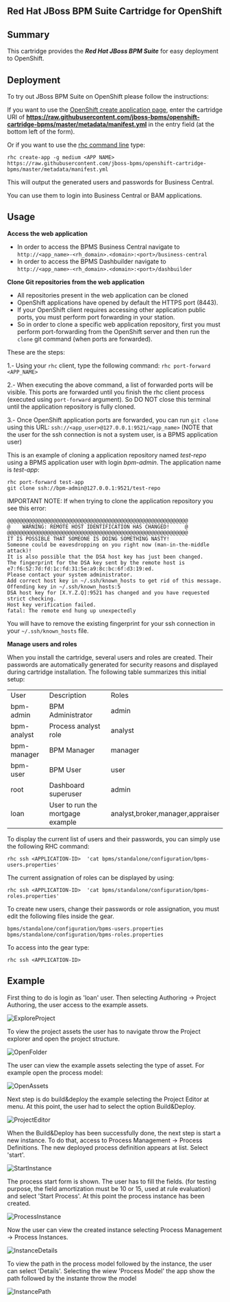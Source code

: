 ## Red Hat JBoss BPM Suite Cartridge for OpenShift

Summary
-------
This cartridge provides the **_Red Hat JBoss BPM Suite_** for easy deployment to OpenShift.

Deployment
----------

To try out JBoss BPM Suite on OpenShift please follow the instructions:

If you want to use the [OpenShift create application page](https://openshift.redhat.com/app/console/application_types), enter the cartridge URI of **https://raw.githubusercontent.com/jboss-bpms/openshift-cartridge-bpms/master/metadata/manifest.yml** in the entry field (at the bottom left of the form).

Or if you want to use the [rhc command line](https://www.openshift.com/developers/rhc-client-tools-install) type:

    rhc create-app -g medium <APP NAME> https://raw.githubusercontent.com/jboss-bpms/openshift-cartridge-bpms/master/metadata/manifest.yml

This will output the generated users and passwords for Business Central.

You can use them to login into Business Central or BAM applications.


Usage
-----

**Access the web application**

* In order to access the BPMS Business Central navigate to <code>http://&lt;app_name&gt;-&lt;rh_domain&gt;.&lt;domain&gt;:&lt;port&gt;/business-central</code>   
* In order to access the BPMS Dashbuilder navigate to <code>http://&lt;app_name&gt;-&lt;rh_domain&gt;.&lt;domain&gt;:&lt;port&gt;/dashbuilder</code>

**Clone Git repositories from the web application**

* All repositories present in the web application can be cloned    
* OpenShift applications have opened by default the HTTPS port (8443).    
* If your OpenShift client requires accessing other application public ports, you must perform port forwarding in your station.     
* So in order to clone a specific web application repository, first you must perform port-forwarding from the OpenShift server and then run the <code>clone</code> git command (when ports are forwarded).    

These are the steps:    
   
1.- Using your <code>rhc</code> client, type the following command: <code>rhc port-forward &lt;APP_NAME&gt;</code>       

2.- When executing the above command, a list of forwarded ports will be visible. This ports are forwarded until you finish the rhc client process (executed using <code>port-forward</code> argument). So DO NOT close this terminal until the application repository is fully cloned.     

3.- Once OpenShift application ports are forwarded, you can run <code>git clone</code> using this URL: <code>ssh://&lt;app_user&gt;@127.0.0.1:9521/&lt;app_name&gt;</code> (NOTE that the user for the ssh connection is not a system user, is a BPMS application user)     

This is an example of cloning a application repository named _test-repo_ using a BPMS application user with login _bpm-admin_. The application name is _test-app_:

    rhc port-forward test-app
    git clone ssh://bpm-admin@127.0.0.1:9521/test-repo

IMPORTANT NOTE: If when trying to clone the application repository you see this error:   

    @@@@@@@@@@@@@@@@@@@@@@@@@@@@@@@@@@@@@@@@@@@@@@@@@@@@@@@@@@@
    @    WARNING: REMOTE HOST IDENTIFICATION HAS CHANGED!     @
    @@@@@@@@@@@@@@@@@@@@@@@@@@@@@@@@@@@@@@@@@@@@@@@@@@@@@@@@@@@
    IT IS POSSIBLE THAT SOMEONE IS DOING SOMETHING NASTY!
    Someone could be eavesdropping on you right now (man-in-the-middle attack)!
    It is also possible that the DSA host key has just been changed.
    The fingerprint for the DSA key sent by the remote host is
    e7:f6:52:7d:fd:1c:fd:31:5e:a9:8c:bc:6f:d3:19:ed.
    Please contact your system administrator.
    Add correct host key in ~/.ssh/known_hosts to get rid of this message.
    Offending key in ~/.ssh/known_hosts:5
    DSA host key for [X.Y.Z.Q]:9521 has changed and you have requested strict checking.
    Host key verification failed.
    fatal: The remote end hung up unexpectedly

You will have to remove the existing fingerprint for your ssh connection in your <code>~/.ssh/known_hosts</code> file.

**Manage users and roles**

When you install the cartridge, several users and roles are created. Their passwords are automatically generated for security reasons and displayed during cartridge installation. The following table summarizes this initial setup:

<table>
<tr>
	<td>User</td>
	<td>Description</td>
	<td>Roles</td>
</tr>
<tr>
	<td>bpm-admin</td>
	<td>BPM Administrator</td>
	<td>admin</td>
</tr>
<tr>
	<td>bpm-analyst</td>
	<td>Process analyst role</td>
	<td>analyst</td>
</tr>
<tr>
	<td>bpm-manager</td>
	<td>BPM Manager</td>
	<td>manager</td>
</tr>
<tr>
	<td>bpm-user</td>
	<td>BPM User</td>
	<td>user</td>
</tr>
<tr>
	<td>root</td>
	<td>Dashboard superuser</td>
	<td>admin</td>
</tr>
<tr>
	<td>loan</td>
	<td>User to run the mortgage example</td>
	<td>analyst,broker,manager,appraiser</td>
</tr>
</table>


To display the current list of users and their passwords, you can simply use the following RHC command:

	rhc ssh <APPLICATION-ID>  'cat bpms/standalone/configuration/bpms-users.properties'

The current assignation of roles can be displayed by using:

	rhc ssh <APPLICATION-ID>  'cat bpms/standalone/configuration/bpms-roles.properties'

To create new users, change their passwords or role assignation, you must edit the following files inside the gear.
	
	bpms/standalone/configuration/bpms-users.properties
	bpms/standalone/configuration/bpms-roles.properties

To access into the gear type:

	rhc ssh <APPLICATION-ID>

Example
-----

First thing to do is login as 'loan' user. Then selecting Authoring -> Project Authoring, the user access to the example assets.

<img title="ExploreProject" alt="ExploreProject" src="https://raw.githubusercontent.com/jboss-bpms/openshift-cartridge-bpms/master/example_img/1_exploreProject.png">

To view the project assets the user has to navigate throw the Project explorer and open the project structure.

<img title="OpenFolder" alt="OpenFolder" src="https://raw.githubusercontent.com/jboss-bpms/openshift-cartridge-bpms/master/example_img/2_openFolder.png">

The user can view the example assets selecting the type of asset. For example open the process model:

<img title="OpenAssets" alt="OpenAssets" src="https://raw.githubusercontent.com/jboss-bpms/openshift-cartridge-bpms/master/example_img/3_openAssets.png">

Next step is do build&deploy the example selecting the Project Editor at menu. At this point, the user had to select the option Build&Deploy.

<img title="ProjectEditor" alt="ProjectEditor" src="https://raw.githubusercontent.com/jboss-bpms/openshift-cartridge-bpms/master/example_img/4_projectEditor.png">

When the Build&Deploy has been successfully done, the next step is start a new instance. To do that, access to Process Management -> Process Definitions.
The new deployed process definition appears at list. Select 'start'.

<img title="StartInstance" alt="StartInstance" src="https://raw.githubusercontent.com/jboss-bpms/openshift-cartridge-bpms/master/example_img/5_startInstance.png">

The process start form is shown. The user has to fill the fields. (for testing purpose, the field amortization must be 10 or 15, used at rule evaluation) and select
'Start Process'. At this point the process instance has been created.

<img title="ProcessInstance" alt="ProcessInstance" src="https://raw.githubusercontent.com/jboss-bpms/openshift-cartridge-bpms/master/example_img/6_Start_processInstance.png">

Now the user can view the created instance selecting Process Management -> Process Instances.

<img title="InstanceDetails" alt="InstanceDetails" src="https://raw.githubusercontent.com/jboss-bpms/openshift-cartridge-bpms/master/example_img/7_instanceDetails.png">

To view the path in the process model followed by the instance, the user can select 'Details'.
Selecting the wiew 'Process Model' the app show the path followed by the instante throw the model

<img title="InstancePath" alt="InstancePath" src="https://raw.githubusercontent.com/jboss-bpms/openshift-cartridge-bpms/master/example_img/8_InstancePath.png">








